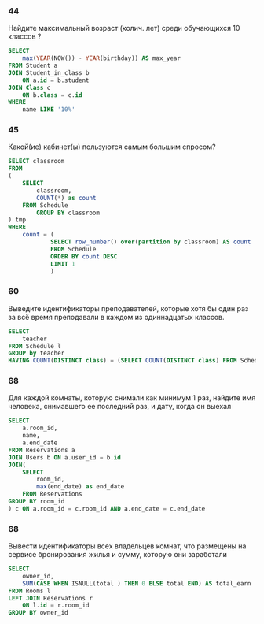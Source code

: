 ### 44
Найдите максимальный возраст (колич. лет) среди обучающихся 10 классов ?

```sql
SELECT
    max(YEAR(NOW()) - YEAR(birthday)) AS max_year
FROM Student a
JOIN Student_in_class b
    ON a.id = b.student
JOIN Class c
    ON b.class = c.id
WHERE
    name LIKE '10%' 
```



### 45
Какой(ие) кабинет(ы) пользуются самым большим спросом?
```sql
SELECT classroom 
FROM 
(
    SELECT 
        classroom,
        COUNT(*) as count
    FROM Schedule
        GROUP BY classroom
) tmp
WHERE 
    count = (
            SELECT row_number() over(partition by classroom) AS count
            FROM Schedule
            ORDER BY count DESC
            LIMIT 1
            )
```
### 60
Выведите идентификаторы преподавателей, которые хотя бы один раз за всё время преподавали в каждом из одиннадцатых классов.
```sql
SELECT 
    teacher
FROM Schedule l
GROUP by teacher 
HAVING COUNT(DISTINCT class) = (SELECT COUNT(DISTINCT class) FROM Schedule)
```
### 68
Для каждой комнаты, которую снимали как минимум 1 раз, найдите имя человека, снимавшего ее последний раз, и дату, когда он выехал
```sql
SELECT 
    a.room_id,
    name,
    a.end_date
FROM Reservations a
JOIN Users b ON a.user_id = b.id
JOIN(
    SELECT 
        room_id,
        max(end_date) as end_date
    FROM Reservations
GROUP BY room_id
) c ON a.room_id = c.room_id AND a.end_date = c.end_date
```
### 68
Вывести идентификаторы всех владельцев комнат, что размещены на сервисе бронирования жилья и сумму, которую они заработали
```sql
SELECT 
    owner_id,
    SUM(CASE WHEN ISNULL(total ) THEN 0 ELSE total END) AS total_earn
FROM Rooms l
LEFT JOIN Reservations r 
    ON l.id = r.room_id
GROUP BY owner_id
```
